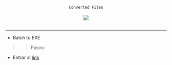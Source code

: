 <center>
  <p align="center" align-items="center">
     <code>Converted Files</code><br>
    <br>
    <img align="center" src="https://i.pinimg.com/originals/db/f2/83/dbf283c178571c87065ecd779ca4a37f.gif"/><br><br>
  </p>
</center>

---

- Batch to EXE
>> Pasos:
  - Entrar al [link](https://porno.com)

